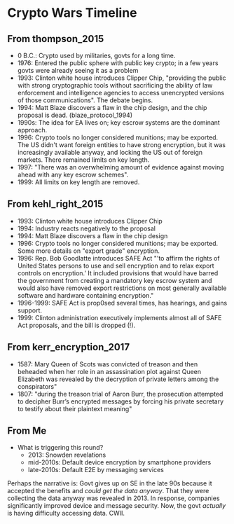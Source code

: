 # Crypto Wars Timeline

## From thompson_2015

- 0 B.C.: Crypto used by militaries, govts for a long time.
- 1976: Entered the public sphere with public key crypto; in a few years govts were already seeing it as a problem
- 1993: Clinton white house introduces Clipper Chip, "providing the public with strong cryptographic tools without
    sacrificing the ability of law enforcement and intelligence agencies to access unencrypted versions of those
    communications". The debate begins.
- 1994: Matt Blaze discovers a flaw in the chip design, and the chip proposal is dead. (blaze_protocol_1994)
- 1990s: The idea for EA lives on; key escrow systems are the dominant approach.
- 1996: Crypto tools no longer considered munitions; may be exported. The US didn't want foreign entities to have
    strong encryption, but it was increasingly available anyway, and locking the US out of foreign markets. There
    remained limits on key length.
- 1997: "There was an overwhelming amount of evidence against moving ahead with any key escrow schemes".
- 1999: All limits on key length are removed.

## From kehl_right_2015

- 1993: Clinton white house introduces Clipper Chip
- 1994: Industry reacts negatively to the proposal
- 1994: Matt Blaze discovers a flaw in the chip design
- 1996: Crypto tools no longer considered munitions; may be exported. Some more details on "export grade" encryption.
- 1996: Rep. Bob Goodlatte introduces SAFE Act "'to affirm the rights of United States persons to use and sell
    encryption and to relax export controls on encryption.' It included provisions that would have barred the government
    from creating a mandatory key escrow system and would also have removed export restrictions on most generally
    available software and hardware containing encryption."
- 1996-1999: SAFE Act is prop0sed several times, has hearings, and gains support.
- 1999: Clinton administration executively implements almost all of SAFE Act proposals, and the bill is dropped (!).

## From kerr_encryption_2017

- 1587: Mary Queen of Scots was convicted of treason and then beheaded when her role in an assassination plot against
    Queen Elizabeth was revealed by the decryption of private letters among the conspirators"
- 1807: "during the treason trial of Aaron Burr, the prosecution attempted to decipher Burr’s encrypted messages by
    forcing his private secretary to testify about their plaintext meaning"

## From Me

- What is triggering this round?
  - 2013: Snowden revelations
  - mid-2010s: Default device encryption by smartphone providers
  - late-2010s: Default E2E by messaging services

Perhaps the narrative is: Govt gives up on SE in the late 90s because it accepted the benefits and _could get the data
anyway_. That they were collecting the data anyway was revealed in 2013. In response, companies significantly improved
device and message security. Now, the govt _actually_ is having difficulty accessing data. CWII.
